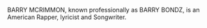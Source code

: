 BARRY MCRIMMON, known professionally as BARRY BONDZ, is an American Rapper, lyricist and Songwriter.
